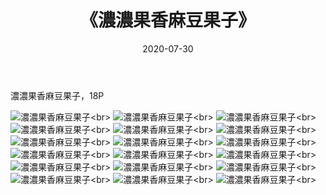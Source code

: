 ﻿---
layout: post
title: 《濃濃果香麻豆果子》
date: 2020-07-30
img: http://photo.orgx.cf/%E5%94%AF%E7%BE%8E/2019/濃濃果香果子/000.jpg
tags: [美女,清纯,唯美]
---

濃濃果香麻豆果子，18P

![濃濃果香麻豆果子](http://photo.orgx.cf/%E5%94%AF%E7%BE%8E/2019/濃濃果香果子/001.jpg''濃濃果香麻豆果子'')<br>
![濃濃果香麻豆果子](http://photo.orgx.cf/%E5%94%AF%E7%BE%8E/2019/濃濃果香果子/002.jpg''濃濃果香麻豆果子'')<br>
![濃濃果香麻豆果子](http://photo.orgx.cf/%E5%94%AF%E7%BE%8E/2019/濃濃果香果子/003.jpg''濃濃果香麻豆果子'')<br>
![濃濃果香麻豆果子](http://photo.orgx.cf/%E5%94%AF%E7%BE%8E/2019/濃濃果香果子/004.jpg''濃濃果香麻豆果子'')<br>
![濃濃果香麻豆果子](http://photo.orgx.cf/%E5%94%AF%E7%BE%8E/2019/濃濃果香果子/005.jpg''濃濃果香麻豆果子'')<br>
![濃濃果香麻豆果子](http://photo.orgx.cf/%E5%94%AF%E7%BE%8E/2019/濃濃果香果子/006.jpg''濃濃果香麻豆果子'')<br>
![濃濃果香麻豆果子](http://photo.orgx.cf/%E5%94%AF%E7%BE%8E/2019/濃濃果香果子/007.jpg''濃濃果香麻豆果子'')<br>
![濃濃果香麻豆果子](http://photo.orgx.cf/%E5%94%AF%E7%BE%8E/2019/濃濃果香果子/008.jpg''濃濃果香麻豆果子'')<br>
![濃濃果香麻豆果子](http://photo.orgx.cf/%E5%94%AF%E7%BE%8E/2019/濃濃果香果子/009.jpg''濃濃果香麻豆果子'')<br>
![濃濃果香麻豆果子](http://photo.orgx.cf/%E5%94%AF%E7%BE%8E/2019/濃濃果香果子/010.jpg''濃濃果香麻豆果子'')<br>
![濃濃果香麻豆果子](http://photo.orgx.cf/%E5%94%AF%E7%BE%8E/2019/濃濃果香果子/011.jpg''濃濃果香麻豆果子'')<br>
![濃濃果香麻豆果子](http://photo.orgx.cf/%E5%94%AF%E7%BE%8E/2019/濃濃果香果子/012.jpg''濃濃果香麻豆果子'')<br>
![濃濃果香麻豆果子](http://photo.orgx.cf/%E5%94%AF%E7%BE%8E/2019/濃濃果香果子/013.jpg''濃濃果香麻豆果子'')<br>
![濃濃果香麻豆果子](http://photo.orgx.cf/%E5%94%AF%E7%BE%8E/2019/濃濃果香果子/014.jpg''濃濃果香麻豆果子'')<br>
![濃濃果香麻豆果子](http://photo.orgx.cf/%E5%94%AF%E7%BE%8E/2019/濃濃果香果子/015.jpg''濃濃果香麻豆果子'')<br>
![濃濃果香麻豆果子](http://photo.orgx.cf/%E5%94%AF%E7%BE%8E/2019/濃濃果香果子/016.jpg''濃濃果香麻豆果子'')<br>
![濃濃果香麻豆果子](http://photo.orgx.cf/%E5%94%AF%E7%BE%8E/2019/濃濃果香果子/017.jpg''濃濃果香麻豆果子'')<br>
![濃濃果香麻豆果子](http://photo.orgx.cf/%E5%94%AF%E7%BE%8E/2019/濃濃果香果子/018.jpg''濃濃果香麻豆果子'')<br>
